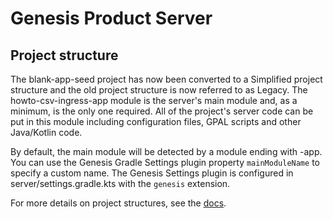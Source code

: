 # Genesis Product Server

## Project structure

The blank-app-seed project has now been converted to a Simplified project structure and the old project structure is now referred to as Legacy.
The howto-csv-ingress-app module is the server's main module and, as a minimum, is the only one required.
All of the project's server code can be put in this module including configuration files, GPAL scripts and other Java/Kotlin code.

By default, the main module will be detected by a module ending with -app. 
You can use the Genesis Gradle Settings plugin property `mainModuleName` to specify a custom name.
The Genesis Settings plugin is configured in server/settings.gradle.kts with the `genesis` extension.

For more details on project structures, see the [docs](https://docs.genesis.global/docs/build-deploy-operate/build/project-structure/).